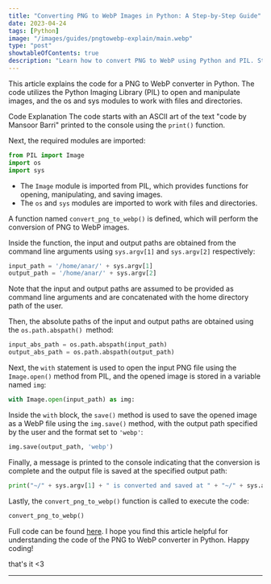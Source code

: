 ```yaml
---
title: "Converting PNG to WebP Images in Python: A Step-by-Step Guide"
date: 2023-04-24
tags: [Python]
image: "/images/guides/pngtowebp-explain/main.webp"
type: "post"
showtableOfContents: true
description: "Learn how to convert PNG to WebP using Python and PIL. Step-by-step guide for developers. Perfect for implementing a PNG to WebP converter."
---
```


This article explains the code for a PNG to WebP converter in Python. The code utilizes the Python Imaging Library (PIL) to open and manipulate images, and the os and sys modules to work with files and directories.

Code Explanation
The code starts with an ASCII art of the text "code by Mansoor Barri" printed to the console using the `print()` function.

Next, the required modules are imported:
```python
from PIL import Image
import os
import sys
```
- The `Image` module is imported from PIL, which provides functions for opening, manipulating, and saving images.
- The `os` and `sys` modules are imported to work with files and directories.

A function named `convert_png_to_webp()` is defined, which will perform the conversion of PNG to WebP images.

Inside the function, the input and output paths are obtained from the command line arguments using `sys.argv[1]` and `sys.argv[2]` respectively:
```python
input_path = '/home/anar/' + sys.argv[1]
output_path = '/home/anar/' + sys.argv[2]
```
Note that the input and output paths are assumed to be provided as command line arguments and are concatenated with the home directory path of the user.

Then, the absolute paths of the input and output paths are obtained using the `os.path.abspath() `method:
```python
input_abs_path = os.path.abspath(input_path)
output_abs_path = os.path.abspath(output_path)
```
Next, the `with` statement is used to open the input PNG file using the `Image.open()` method from PIL, and the opened image is stored in a variable named `img`:
```python
with Image.open(input_path) as img:
```
Inside the `with` block, the `save()` method is used to save the opened image as a WebP file using the `img.save()` method, with the output path specified by the user and the format set to `'webp'`:
```python
img.save(output_path, 'webp')
```

Finally, a message is printed to the console indicating that the conversion is complete and the output file is saved at the specified output path:
```python
print("~/" + sys.argv[1] + " is converted and saved at " + "~/" + sys.argv[2])
```

Lastly, the `convert_png_to_webp()` function is called to execute the code:
```python
convert_png_to_webp()
```

Full code can be found [here](https://github.com/mansoorbarri/PythonScripts/blob/main/png-to-webp.py). I hope you find this article helpful for understanding the code of the PNG to WebP converter in Python. Happy coding! 

that's it <3

----

  